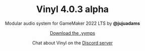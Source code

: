 <h1 align="center">Vinyl 4.0.3 alpha</h1>

<p align="center">Modular audio system for GameMaker 2022 LTS by <b>@jujuadams</b></p>

<p align="center"><a href="https://github.com/JujuAdams/Vinyl/releases/">Download the .yymps</a></p>

<p align="center">Chat about Vinyl on the <a href="https://discord.gg/8krYCqr">Discord server</a></p>